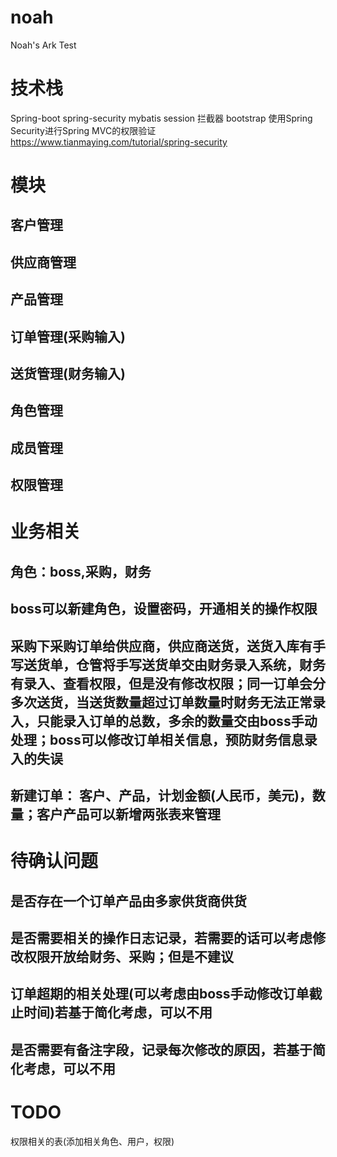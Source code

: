 # noah
Noah's Ark Test
# 技术栈
Spring-boot spring-security mybatis session 拦截器 bootstrap
使用Spring Security进行Spring MVC的权限验证
https://www.tianmaying.com/tutorial/spring-security


# 模块
## 客户管理
## 供应商管理
## 产品管理
## 订单管理(采购输入)
## 送货管理(财务输入)
## 角色管理
## 成员管理
## 权限管理

# 业务相关
## 角色：boss,采购，财务
## boss可以新建角色，设置密码，开通相关的操作权限
## 采购下采购订单给供应商，供应商送货，送货入库有手写送货单，仓管将手写送货单交由财务录入系统，财务有录入、查看权限，但是没有修改权限；同一订单会分多次送货，当送货数量超过订单数量时财务无法正常录入，只能录入订单的总数，多余的数量交由boss手动处理；boss可以修改订单相关信息，预防财务信息录入的失误
## 新建订单： 客户、产品，计划金额(人民币，美元)，数量；客户产品可以新增两张表来管理

# 待确认问题 
## 是否存在一个订单产品由多家供货商供货
## 是否需要相关的操作日志记录，若需要的话可以考虑修改权限开放给财务、采购；但是不建议
## 订单超期的相关处理(可以考虑由boss手动修改订单截止时间)若基于简化考虑，可以不用
## 是否需要有备注字段，记录每次修改的原因，若基于简化考虑，可以不用

# TODO
权限相关的表(添加相关角色、用户，权限)
